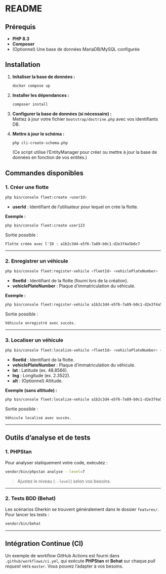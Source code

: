 # README

## Prérequis

- **PHP 8.3**  
- **Composer**  
- (Optionnel) Une base de données MariaDB/MySQL configurée

## Installation

1. **Initaliser la base de données :**
   ```bash
   docker compose up
   ```
2. **Installer les dépendances :**
   ```bash
   composer install
   ```
3. **Configurer la base de données (si nécessaire) :**  
   Mettez à jour votre fichier `bootstrap/doctrine.php` avec vos identifiants DB.

4. **Mettre à jour le schéma :**
   ```bash
   php cli-create-schema.php
   ```
   (Ce script utilise l’EntityManager pour créer ou mettre à jour la base de données en fonction de vos entités.)

## Commandes disponibles

### 1. Créer une flotte

```bash
php bin/console fleet:create <userId>
```
- **userId** : Identifiant de l’utilisateur pour lequel on crée la flotte.

**Exemple :**
```bash
php bin/console fleet:create user123
```
Sortie possible :
```
Flotte créée avec l'ID : a1b2c3d4-e5f6-7a89-b0c1-d2e3f4a5b6c7
```

---

### 2. Enregistrer un véhicule

```bash
php bin/console fleet:register-vehicle <fleetId> <vehiclePlateNumber>
```
- **fleetId** : Identifiant de la flotte (fourni lors de la création).
- **vehiclePlateNumber** : Plaque d’immatriculation du véhicule.

**Exemple :**
```bash
php bin/console fleet:register-vehicle a1b2c3d4-e5f6-7a89-b0c1-d2e3f4a5b6c7 ABC123
```
Sortie possible :
```
Véhicule enregistré avec succès.
```

---

### 3. Localiser un véhicule

```bash
php bin/console fleet:localize-vehicle <fleetId> <vehiclePlateNumber> <lat> <lng> [alt]
```
- **fleetId** : Identifiant de la flotte.
- **vehiclePlateNumber** : Plaque d’immatriculation du véhicule.
- **lat** : Latitude (ex. 48.8566).
- **lng** : Longitude (ex. 2.3522).
- **alt** : (Optionnel) Altitude.

**Exemple (sans altitude) :**
```bash
php bin/console fleet:localize-vehicle a1b2c3d4-e5f6-7a89-b0c1-d2e3f4a5b6c7 ABC123 48.8566 2.3522
```
Sortie possible :
```
Véhicule localisé avec succès.
```

---

## Outils d’analyse et de tests

### 1. PHPStan

Pour analyser statiquement votre code, exécutez :

```bash
vendor/bin/phpstan analyse --level=7
```

> Ajustez le niveau (`--level`) selon vos besoins.

---

### 2. Tests BDD (Behat)

Les scénarios Gherkin se trouvent généralement dans le dossier `features/`. Pour lancer les tests :

```bash
vendor/bin/behat
```

---

## Intégration Continue (CI)

Un exemple de workflow GitHub Actions est fourni dans `.github/workflows/ci.yml`, qui exécute **PHPStan** et **Behat** sur chaque *pull request* vers `master`. Vous pouvez l’adapter à vos besoins.
